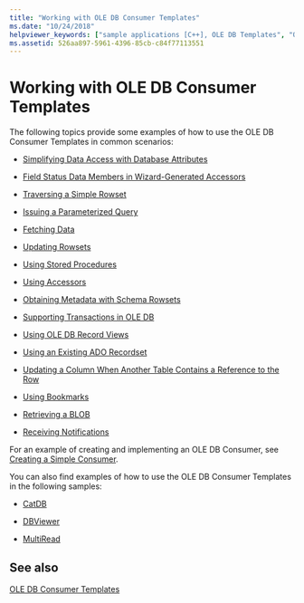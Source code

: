 ```yaml
---
title: "Working with OLE DB Consumer Templates"
ms.date: "10/24/2018"
helpviewer_keywords: ["sample applications [C++], OLE DB Templates", "OLE DB consumer templates, about consumer templates"]
ms.assetid: 526aa897-5961-4396-85cb-c84f77113551
---
```

# Working with OLE DB Consumer Templates

The following topics provide some examples of how to use the OLE DB Consumer Templates in common scenarios:

- [Simplifying Data Access with Database Attributes](../../data/oledb/simplifying-data-access-with-database-attributes.md)

- [Field Status Data Members in Wizard-Generated Accessors](../../data/oledb/field-status-data-members-in-wizard-generated-accessors.md)

- [Traversing a Simple Rowset](../../data/oledb/traversing-a-simple-rowset.md)

- [Issuing a Parameterized Query](../../data/oledb/issuing-a-parameterized-query.md)

- [Fetching Data](../../data/oledb/fetching-data.md)

- [Updating Rowsets](../../data/oledb/updating-rowsets.md)

- [Using Stored Procedures](../../data/oledb/using-stored-procedures.md)

- [Using Accessors](../../data/oledb/using-accessors.md)

- [Obtaining Metadata with Schema Rowsets](../../data/oledb/obtaining-metadata-with-schema-rowsets.md)

- [Supporting Transactions in OLE DB](../../data/oledb/supporting-transactions-in-ole-db.md)

- [Using OLE DB Record Views](../../data/oledb/using-ole-db-record-views.md)

- [Using an Existing ADO Recordset](../../data/oledb/using-an-existing-ado-recordset.md)

- [Updating a Column When Another Table Contains a Reference to the Row](../../data/oledb/updating-a-column-when-another-table-contains-a-reference-to-the-row.md)

- [Using Bookmarks](../../data/oledb/using-bookmarks.md)

- [Retrieving a BLOB](../../data/oledb/retrieving-a-blob.md)

- [Receiving Notifications](../../data/oledb/receiving-notifications.md)

For an example of creating and implementing an OLE DB Consumer, see [Creating a Simple Consumer](../../data/oledb/creating-an-ole-db-consumer.md).

You can also find examples of how to use the OLE DB Consumer Templates in the following samples:

- [CatDB](https://github.com/Microsoft/VCSamples)

- [DBViewer](https://github.com/Microsoft/VCSamples)

- [MultiRead](https://github.com/Microsoft/VCSamples)

## See also

[OLE DB Consumer Templates](../../data/oledb/ole-db-consumer-templates-cpp.md)